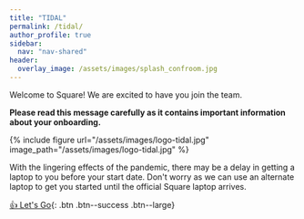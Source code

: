 ```yaml
---
title: "TIDAL"
permalink: /tidal/
author_profile: true
sidebar:
  nav: "nav-shared"
header:
  overlay_image: /assets/images/splash_confroom.jpg
---
```


Welcome to Square!  We are excited to have you join the team. 

__Please read this message carefully as it contains important information about your onboarding.__

{% include figure url="/assets/images/logo-tidal.jpg" image_path="/assets/images/logo-tidal.jpg" %}

With the lingering effects of the pandemic, there may be a delay in getting a laptop to you before your start date. Don't worry as we can use an alternate laptop to get you started until the official Square laptop arrives.

[👍  Let's Go](/alt){: .btn .btn--success .btn--large}
